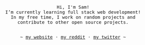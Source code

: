 <!-- Format: https://github.com/Louise-h-aa/Louise-h-aa/blob/main/README.md -->


<p align="center">
   <samp><br>
   Hi, I'm Sam!
   <br>
   I’m currently learning full stack web development!<br>
   In my free time, I work on random projects and <br> contribute to other open source
   projects.
   <br>
   </samp><br>
   
   <p align="center"><samp> ~
   <a href="https://samuelolagunju.github.io">my website</a>
   ·
   <a href="https://www.reddit.com/user/dioxair">my reddit</a>
   ·
   <a href="https://twitter.com/diodioxair">my twitter</a>
   ~
</p>
</p>
